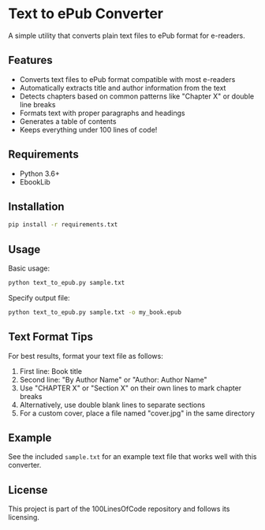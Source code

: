 # Text to ePub Converter

A simple utility that converts plain text files to ePub format for e-readers.

## Features

- Converts text files to ePub format compatible with most e-readers
- Automatically extracts title and author information from the text
- Detects chapters based on common patterns like "Chapter X" or double line breaks
- Formats text with proper paragraphs and headings
- Generates a table of contents
- Keeps everything under 100 lines of code!

## Requirements

- Python 3.6+
- EbookLib

## Installation

```bash
pip install -r requirements.txt
```

## Usage

Basic usage:

```bash
python text_to_epub.py sample.txt
```

Specify output file:

```bash
python text_to_epub.py sample.txt -o my_book.epub
```

## Text Format Tips

For best results, format your text file as follows:

1. First line: Book title
2. Second line: "By Author Name" or "Author: Author Name"
3. Use "CHAPTER X" or "Section X" on their own lines to mark chapter breaks
4. Alternatively, use double blank lines to separate sections
5. For a custom cover, place a file named "cover.jpg" in the same directory

## Example

See the included `sample.txt` for an example text file that works well with this converter.

## License

This project is part of the 100LinesOfCode repository and follows its licensing.
